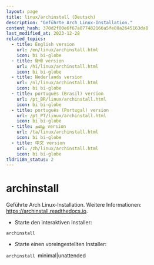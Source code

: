 ```yaml
---
layout: page
title: linux/archinstall (Deutsch)
description: "Geführte Arch Linux-Installation."
content_hash: 370d2f00e6f67a877482166a5fe80a2645163da8
last_modified_at: 2023-12-28
related_topics:
  - title: English version
    url: /en/linux/archinstall.html
    icon: bi bi-globe
  - title: हिन्दी version
    url: /hi/linux/archinstall.html
    icon: bi bi-globe
  - title: Nederlands version
    url: /nl/linux/archinstall.html
    icon: bi bi-globe
  - title: português (Brasil) version
    url: /pt_BR/linux/archinstall.html
    icon: bi bi-globe
  - title: português (Portugal) version
    url: /pt_PT/linux/archinstall.html
    icon: bi bi-globe
  - title: தமிழ் version
    url: /ta/linux/archinstall.html
    icon: bi bi-globe
  - title: 中文 version
    url: /zh/linux/archinstall.html
    icon: bi bi-globe
tldri18n_status: 2
---
```

# archinstall

Geführte Arch Linux-Installation.
Weitere Informationen: <https://archinstall.readthedocs.io>.

- Starte den interaktiven Installer:

`archinstall`

- Starte einen voreingestellten Installer:

`archinstall `<span class="tldr-var badge badge-pill bg-dark-lm bg-white-dm text-white-lm text-dark-dm font-weight-bold">minimal|unattended</span>
